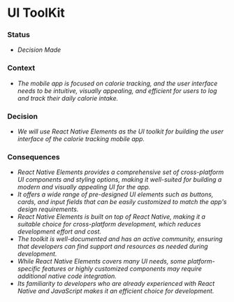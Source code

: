   
# UI ToolKit

### Status
- *Decision Made*
### Context
- *The mobile app is focused on calorie tracking, and the user interface needs to be intuitive, visually appealing, and efficient for users to log and track their daily calorie intake.*
### Decision
- *We will use React Native Elements as the UI toolkit for building the user interface of the calorie tracking mobile app.*
### Consequences
- *React Native Elements provides a comprehensive set of cross-platform UI components and styling options, making it well-suited for building a modern and visually appealing UI for the app.*
- *It offers a wide range of pre-designed UI elements such as buttons, cards, and input fields that can be easily customized to match the app's design requirements.*
- *React Native Elements is built on top of React Native, making it a suitable choice for cross-platform development, which reduces development effort and cost.*
- *The toolkit is well-documented and has an active community, ensuring that developers can find support and resources as needed during development.*
- *While React Native Elements covers many UI needs, some platform-specific features or highly customized components may require additional native code integration.*
- *Its familiarity to developers who are already experienced with React Native and JavaScript makes it an efficient choice for development.*
